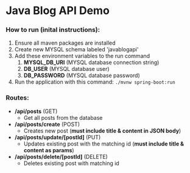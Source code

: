# Java Blog API Demo

### How to run (inital instructions):

1. Ensure all maven packages are installed
2. Create new MYSQL schema labeled 'javablogapi'
3. Add these environment variables to the run command
   1. **MYSQL_DB_URI** (MYSQL database connection string)
   2. **DB_USER** (MYSQL database user)
   3. **DB_PASSWORD** (MYSQL database password)
4. Run the application with this command: `./mvnw spring-boot:run`

### Routes:

- **/api/posts** (GET)
  - Get all posts from the database
- **/api/posts/create** (POST)
  - Creates new post (**must include title & content in JSON body**)
- **/api/posts/update/[postId]** (PUT)
  - Updates existing post with the matching id (**must include title & content as params**)
- **/api/posts/delete/[postId]** (DELETE)
  - Deletes existing post with matching id

